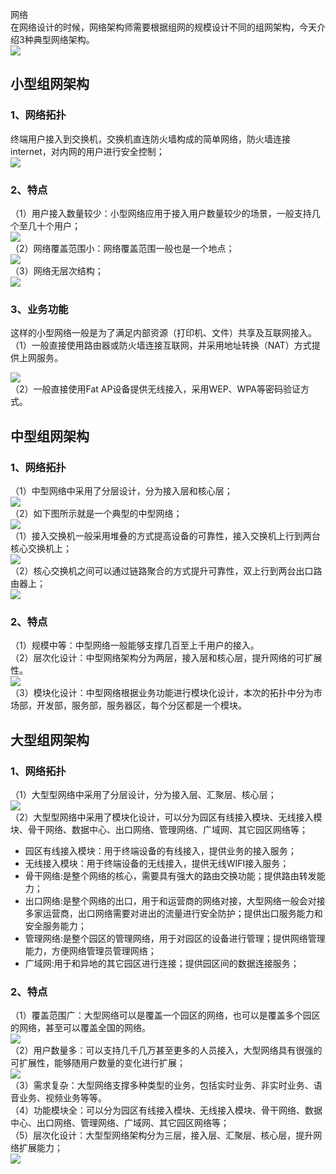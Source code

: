 网络<br />在网络设计的时候，网络架构师需要根据组网的规模设计不同的组网架构，今天介绍3种典型网络架构。<br />![](https://cdn.nlark.com/yuque/0/2022/webp/396745/1641437822194-4861ca57-ee99-4222-b2a0-aca28738edf2.webp#clientId=udc016ab7-9c77-4&from=paste&id=u1532b9e3&originHeight=321&originWidth=646&originalType=url&ratio=1&rotation=0&showTitle=false&status=done&style=none&taskId=uc597c104-a1f6-44c2-82cb-7f2949b7ded&title=)
<a name="TVNRj"></a>
## 小型组网架构
<a name="vKD17"></a>
### 1、网络拓扑
终端用户接入到交换机，交换机直连防火墙构成的简单网络，防火墙连接internet，对内网的用户进行安全控制；<br />![](https://cdn.nlark.com/yuque/0/2022/webp/396745/1641437822174-91d3cca5-1602-4806-8c5e-43874f3a5318.webp#clientId=udc016ab7-9c77-4&from=paste&id=ubca1d287&originHeight=518&originWidth=560&originalType=url&ratio=1&rotation=0&showTitle=false&status=done&style=shadow&taskId=u7cf2475b-cca8-4e48-b93e-45c7cbfe6ce&title=)
<a name="EgXnl"></a>
### 2、特点
（1）用户接入数量较少：小型网络应用于接入用户数量较少的场景，一般支持几个至几十个用户；<br />![](https://cdn.nlark.com/yuque/0/2022/webp/396745/1641437822151-ac292cb2-55a9-45d7-809e-aa7667805fdc.webp#clientId=udc016ab7-9c77-4&from=paste&id=ud7410bde&originHeight=352&originWidth=372&originalType=url&ratio=1&rotation=0&showTitle=false&status=done&style=shadow&taskId=u14c1934b-c1a9-4138-baeb-da5fdacd765&title=)<br />（2）网络覆盖范围小：网络覆盖范围一般也是一个地点；<br />![](https://cdn.nlark.com/yuque/0/2022/webp/396745/1641437822136-2a356466-9dc4-4d5c-a3e5-fc1d362583e1.webp#clientId=udc016ab7-9c77-4&from=paste&id=u1f862c54&originHeight=142&originWidth=97&originalType=url&ratio=1&rotation=0&showTitle=false&status=done&style=shadow&taskId=u283c0116-6e17-490f-b983-742374d4720&title=)<br />（3）网络无层次结构；<br />![](https://cdn.nlark.com/yuque/0/2022/webp/396745/1641437822166-15835695-97c4-4918-af68-771027199dc0.webp#clientId=udc016ab7-9c77-4&from=paste&id=udad96124&originHeight=242&originWidth=952&originalType=url&ratio=1&rotation=0&showTitle=false&status=done&style=shadow&taskId=u3e95dabe-ed8a-46d2-849a-6fe33150113&title=)
<a name="lQqCH"></a>
### 3、业务功能
这样的小型网络一般是为了满足内部资源（打印机、文件）共享及互联网接入。<br />（1）一般直接使用路由器或防火墙连接互联网，并采用地址转换（NAT）方式提供上网服务。

![](https://cdn.nlark.com/yuque/0/2022/webp/396745/1641437822478-c0dae979-2c4d-41f1-a29c-8dceb7eb55b9.webp#clientId=udc016ab7-9c77-4&from=paste&id=ucbfe8c94&originHeight=281&originWidth=772&originalType=url&ratio=1&rotation=0&showTitle=false&status=done&style=none&taskId=u58732c5e-d6e6-489e-a6a0-66e116971ec&title=)<br />（2）一般直接使用Fat AP设备提供无线接入，采用WEP、WPA等密码验证方式。
<a name="v5bV8"></a>
## 中型组网架构
<a name="wjAH2"></a>
### 1、网络拓扑
（1）中型网络中采用了分层设计，分为接入层和核心层；<br />![](https://cdn.nlark.com/yuque/0/2022/webp/396745/1641437822534-696801c2-a67f-445e-8f88-84b06749ffa1.webp#clientId=udc016ab7-9c77-4&from=paste&id=ub7b0ee56&originHeight=172&originWidth=312&originalType=url&ratio=1&rotation=0&showTitle=false&status=done&style=shadow&taskId=u36f930f0-f3e1-40cd-a985-18212cdcd4b&title=)<br />（2）如下图所示就是一个典型的中型网络；<br />![](https://cdn.nlark.com/yuque/0/2022/webp/396745/1641437822474-c761fa5e-4106-49ce-aeae-04a34a1d89ff.webp#clientId=udc016ab7-9c77-4&from=paste&id=ucb80e3f4&originHeight=664&originWidth=1080&originalType=url&ratio=1&rotation=0&showTitle=false&status=done&style=shadow&taskId=u276be0f6-c7b5-4c48-a195-133e907f7f0&title=)<br />（1）接入交换机一般采用堆叠的方式提高设备的可靠性，接入交换机上行到两台核心交换机上；<br />![](https://cdn.nlark.com/yuque/0/2022/webp/396745/1641437822716-e305d723-8e20-4f78-9ca6-a08a2c025a21.webp#clientId=udc016ab7-9c77-4&from=paste&id=uca811324&originHeight=122&originWidth=592&originalType=url&ratio=1&rotation=0&showTitle=false&status=done&style=none&taskId=u9bdad123-9551-4e50-b097-576dc15eef6&title=)<br />（2）核心交换机之间可以通过链路聚合的方式提升可靠性，双上行到两台出口路由器上；<br />![](https://cdn.nlark.com/yuque/0/2022/webp/396745/1641437822537-1dcd3dd1-8f4f-46c5-b524-cb7237339122.webp#clientId=udc016ab7-9c77-4&from=paste&id=u91a746b7&originHeight=147&originWidth=373&originalType=url&ratio=1&rotation=0&showTitle=false&status=done&style=none&taskId=u1160f58c-000b-4110-abf5-28fd9c41d6f&title=)
<a name="a4NGm"></a>
### 2、特点
（1）规模中等：中型网络一般能够支撑几百至上千用户的接入。<br />（2）层次化设计：中型网络架构分为两层，接入层和核心层，提升网络的可扩展性。<br />![](https://cdn.nlark.com/yuque/0/2022/webp/396745/1641437822771-a6c5f457-9614-43b5-b94b-74f316b2a613.webp#clientId=udc016ab7-9c77-4&from=paste&id=ue9afec10&originHeight=172&originWidth=312&originalType=url&ratio=1&rotation=0&showTitle=false&status=done&style=shadow&taskId=ueb25b1ca-0bba-483b-b45c-07bef90d076&title=)<br />（3）模块化设计：中型网络根据业务功能进行模块化设计，本次的拓扑中分为市场部，开发部，服务部，服务器区，每个分区都是一个模块。
<a name="ZLZbH"></a>
## 大型组网架构
<a name="qlTHx"></a>
### 1、网络拓扑
（1）大型型网络中采用了分层设计，分为接入层、汇聚层、核心层；<br />![](https://cdn.nlark.com/yuque/0/2022/webp/396745/1641437822845-b5c83692-b0da-4616-8217-7ee0d2b748dc.webp#clientId=udc016ab7-9c77-4&from=paste&id=udbe7c08f&originHeight=917&originWidth=1080&originalType=url&ratio=1&rotation=0&showTitle=false&status=done&style=shadow&taskId=u1d2fb841-c5b3-49a2-80a2-dfb49a9bdcb&title=)<br />（2）大型型网络中采用了模块化设计，可以分为园区有线接入模块、无线接入模块、骨干网络、数据中心、出口网络、管理网络、广域网、其它园区网络等；

- 园区有线接入模块：用于终端设备的有线接入，提供业务的接入服务；
- 无线接入模块：用于终端设备的无线接入，提供无线WIFI接入服务；
- 骨干网络:是整个网络的核心，需要具有强大的路由交换功能；提供路由转发能力；
- 出口网络:是整个网络的出口，用于和运营商的网络对接，大型网络一般会对接多家运营商，出口网络需要对进出的流量进行安全防护；提供出口服务能力和安全服务能力；
- 管理网络:是整个园区的管理网络，用于对园区的设备进行管理；提供网络管理能力，方便网络管理员管理网络；
- 广域网:用于和异地的其它园区进行连接；提供园区间的数据连接服务；
<a name="af7Ax"></a>
### 2、特点
（1）覆盖范围广：大型网络可以是覆盖一个园区的网络，也可以是覆盖多个园区的网络，甚至可以覆盖全国的网络。<br />![](https://cdn.nlark.com/yuque/0/2022/webp/396745/1641437822895-de5ea570-4958-4d33-8e58-38832aebdd37.webp#clientId=udc016ab7-9c77-4&from=paste&id=ufc78ab77&originHeight=453&originWidth=538&originalType=url&ratio=1&rotation=0&showTitle=false&status=done&style=shadow&taskId=ub59c2360-b7d8-4077-b153-0132cb3bbd2&title=)<br />（2）用户数量多：可以支持几千几万甚至更多的人员接入，大型网络具有很强的可扩展性，能够随用户数量的变化进行扩展；<br />![](https://cdn.nlark.com/yuque/0/2022/webp/396745/1641437822879-9da6c2e2-7f34-4c28-8451-d2781d83870d.webp#clientId=udc016ab7-9c77-4&from=paste&id=u50846ce5&originHeight=112&originWidth=332&originalType=url&ratio=1&rotation=0&showTitle=false&status=done&style=shadow&taskId=u91a9d548-9c4b-4faf-a0e1-6615c36cf75&title=)<br />（3）需求复杂：大型网络支撑多种类型的业务，包括实时业务、非实时业务、语音业务、视频业务等等。<br />（4）功能模块全：可以分为园区有线接入模块、无线接入模块、骨干网络、数据中心、出口网络、管理网络、广域网、其它园区网络等；<br />（5）层次化设计：大型型网络架构分为三层，接入层、汇聚层、核心层，提升网络扩展能力；<br />![](https://cdn.nlark.com/yuque/0/2022/webp/396745/1641437823106-b373231f-9cf8-4498-bf1f-fa2c94814813.webp#clientId=udc016ab7-9c77-4&from=paste&id=u87df6c3d&originHeight=252&originWidth=362&originalType=url&ratio=1&rotation=0&showTitle=false&status=done&style=shadow&taskId=u3a2b833a-3c01-4c40-8bfe-6d60a993fff&title=)
